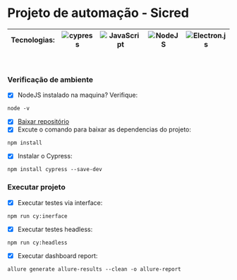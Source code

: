 # Projeto de automação - Sicred
| Tecnologias: | ![cypress](https://img.shields.io/badge/-cypress-%23E5E5E5?style=for-the-badge&logo=cypress&logoColor=058a5e) |![JavaScript](https://img.shields.io/badge/javascript-%23323330.svg?style=for-the-badge&logo=javascript&logoColor=%23F7DF1E) | ![NodeJS](https://img.shields.io/badge/node.js-6DA55F?style=for-the-badge&logo=node.js&logoColor=white) |![Electron.js](https://img.shields.io/badge/Electron-191970?style=for-the-badge&logo=Electron&logoColor=white)
|-------|--------|----|--------|---
<br>

### Verificação de ambiente
- [x] NodeJS instalado na maquina? Verifique:
```
node -v
```
- [x] [Baixar repositório](https://github.com/wbrunoFC/Automacao-api-sicred)
- [x] Excute o comando para baixar as dependencias do projeto: 
```
npm install
```
- [x] Instalar o Cypress:
```
npm install cypress --save-dev
```
### Executar projeto
- [x] Executar testes via interface:
```
npm run cy:inerface
```
- [x] Executar testes headless:
```
npm run cy:headless
```
- [x] Executar dashboard report:
```
allure generate allure-results --clean -o allure-report
```
